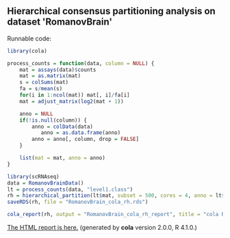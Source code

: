 
## Hierarchical consensus partitioning analysis on dataset 'RomanovBrain'

Runnable code:

```r
library(cola)

process_counts = function(data, column = NULL) {
    mat = assays(data)$counts
    mat = as.matrix(mat)
    s = colSums(mat)
    fa = s/mean(s)
    for(i in 1:ncol(mat)) mat[, i]/fa[i]
    mat = adjust_matrix(log2(mat + 1))

    anno = NULL
    if(!is.null(column)) {
        anno = colData(data)
           anno = as.data.frame(anno)
        anno = anno[, column, drop = FALSE]
    }

    list(mat = mat, anno = anno)
}

library(scRNAseq)
data = RomanovBrainData()
lt = process_counts(data, "level1.class")
rh = hierarchical_partition(lt$mat, subset = 500, cores = 4, anno = lt$anno)
saveRDS(rh, file = "RomanovBrain_cola_rh.rds")

cola_report(rh, output = "RomanovBrain_cola_rh_report", title = "cola Report for Hierarchical Partitioning - 'RomanovBrain'")
```

[The HTML report is here.](https://cola-rh.github.io/RomanovBrain/RomanovBrain_cola_rh_report/cola_hc.html) (generated by __cola__ version 2.0.0, R 4.1.0.)

